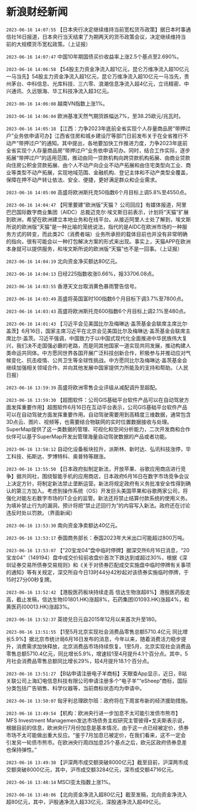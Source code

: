 # 新浪财经新闻
`2023-06-16 14:07:55` 【日本央行决定继续维持当前宽松货币政策】据日本时事通信社16日报道，日本央行当天结束了为期两天的货币政策会议，决定继续维持当前的大规模货币宽松政策。（上证报）

`2023-06-16 14:07:47` 中国10年期国债买价收益率上涨2.5个基点至2.690%。

`2023-06-16 14:06:58` 【54股主力资金净流入超1亿元，昆仑万维净流入超10亿元一马当先】54股主力资金净流入超1亿元，昆仑万维净流入超10亿元一马当先，贵州茅台、中科信息、光库科技、三六零、浪潮信息净流入超4亿元，立讯精密、中兴通讯、久远银海、华工科技净流入超3亿元。

`2023-06-16 14:06:08` 越南VN指数上涨1%。

`2023-06-16 14:06:04` 欧洲基准天然气期货跌幅达7%，至38.25欧元/兆瓦时。

`2023-06-16 14:05:18` 【江西：力争2023年底前全省实现个人存量商品房“带押过户”业务依申请可办】江西省住房和城乡建设厅等部门日前发布关于在全省推行不动产“带押过户”的通知。其中提出，各地要加快工作推进力度，力争2023年底前全省实现个人存量商品房“带押过户”业务依申请可办。同时，结合工作实际，逐步拓展“带押过户”的适用范围，推动由同一贷款机构向跨贷款机构拓展、由商业贷款向住房公积金贷款拓展、由个人不动产向企业不动产拓展和由住宅类型向工业、商业等类型不动产拓展，实现地域范围、金融机构、登记主体和不动产类型全覆盖，保障在押不动产转让依法、安全、便捷，更好满足群众和企业需求。

`2023-06-16 14:05:00` 高盛将欧洲斯托克50指数6个月目标上调5.8%至4550点。

`2023-06-16 14:04:47` 【阿里要建“欧洲版”天猫？ 公司回应】有媒体报道，阿里巴巴国际数字商业集团（AIDC）总裁迈克尔·埃文斯日前表示，计划将“天猫”扩展到欧洲，希望在欧洲建立本地业务和在线平台。从接近阿里人士处了解到，埃文斯所说的欧洲版“天猫”是一种比喻的笼统说法，指代的是AIDC在欧洲市场的一种服务方式的转变，而此类2C（消费者端）业务所承担的载体目前也并没有非常明确的指向，很有可能会以一种打包解决方案的形式来出现。事实上，天猫APP在欧洲本身就可以提供服务，和埃文斯所说的欧洲版“天猫”也不是一回事。（上证报）

`2023-06-16 14:04:19` 北向资金净买额达80亿元。

`2023-06-16 14:04:13` 日经225指数收涨0.66%，报33706.08点。

`2023-06-16 14:03:55` 香港天文台取消黄色暴雨警告信号。

`2023-06-16 14:03:49` 高盛将英国富时100指数6个月目标下调3.7%至7800点。

`2023-06-16 14:03:43` 高盛将欧洲斯托克600指数6个月目标上调2.1%至480点。

`2023-06-16 14:01:43` 【习近平会见美国比尔及梅琳达·盖茨基金会联席主席比尔·盖茨】6月16日，国家主席习近平在北京会见美国比尔及梅琳达·盖茨基金会联席主席比尔·盖茨。习近平强调，中国致力于以中国式现代化全面推进中华民族伟大复兴，我们决不走国强必霸的老路，而是同其他国家一道实现共同发展，推动构建人类命运共同体。中方愿同世界各国开展广泛科技创新合作，积极参与并推动应对气候变化、抗击疫情、公共卫生等全球性挑战。中方愿同比尔及梅琳达·盖茨基金会继续加强相关领域合作，并向其他发展中国家提供力所能及的支持和帮助。（人民日报）

`2023-06-16 13:59:39` 高盛将欧洲零售企业评级从减配调升至超配。

`2023-06-16 13:59:30` 【超图软件：公司GIS基础平台软件产品可以在自动驾驶方面发挥重要作用】超图软件6月16日在互动平台表示，公司GIS基础平台软件产品可以在自动驾驶方面发挥重要作用。自动驾驶需要用到高精度三维数据，通常包含3D点云、图片、视频等，也需要结合物联网的实时位置数据接收与处理。SuperMap提供了这一类数据的管理、可视化和空间分析能力，二次开发商和合作伙伴可以基于SuperMap开发出管理海量自动驾驶数据的产品或者功能。

`2023-06-16 13:58:12` 自动化设备板块拉升，派斯林、新时达、弘讯科技涨停，华工科技、拓斯达、罗博特科、奥普特等跟涨。

`2023-06-16 13:55:50` 【日本政府拟制定新法，开放苹果、谷歌应用商店进行竞争】据共同社，围绕智能手机的应用商店，日本政府6月16日在数字市场竞争会议上决定方针，将制定新法禁止垄断运营。新法将规定政府有义务批准安全性得到确认的第三方加入。考虑到操作系统（OS）开发巨头美国苹果和谷歌两家公司，将强化对能左右数字市场的IT企业的监管。新法还将禁止结算付款系统的使用义务。为填补禁止行为的漏洞，预计将把“禁止迂回行为”的内容写入新法。政府还在讨论违反时处以罚款。（界面新闻）

`2023-06-16 13:53:30` 南向资金净卖额达40亿元。

`2023-06-16 13:53:17` 泰国商务部长：泰国2023年大米出口可能超过800万吨。

`2023-06-16 13:53:07` 【“20宝龙04”盘中临时停牌】据深交所6月16日消息，“20宝龙04”（149194）盘中成交价较前收盘价首次下跌达到或超过30%，根据《深圳证券交易所债券交易规则》和《关于对债券匹配成交实施盘中临时停牌有关事项的通知》等有关规定，深交所自今日13时44分42秒起对该债券实施临时停牌，于15时27分00秒复牌。

`2023-06-16 13:52:42` 【港股医药板块持续走高 信达生物涨超8%】港股医药股走高，截止发稿，信达生物(01801.HK)涨超8%，石药集团(01093.HK)涨超4%，和黄医药(00013.HK)涨超3%。

`2023-06-16 13:52:37` 英镑兑日元自2015年12月以来首次升至180。

`2023-06-16 13:51:55` 【1至5月北京实现社会消费品零售总额5710.4亿元 同比增长5.9%】据北京市统计局6月16日发布的消息，今年以来，随着消费活力稳步提升，消费需求加快释放，北京消费品市场持续恢复。1至5月，北京实现社会消费品零售总额5710.4亿元，同比增长5.9%，增速较1至4月提升4.1个百分点。其中，5月社会消费品零售总额同比增长29%，较4月提升18.1个百分点。

`2023-06-16 13:51:27` 【B站申请注册电子羊商标】天眼查App显示，近日，B站关联公司上海幻电信息科技有限公司申请注册多个“电子羊”“eSheep”商标，国际分类包括广告销售、科学仪器等，当前商标状态均为申请中。

`2023-06-16 13:50:07` 匈牙利总理欧尔班：政府将在下周宣布新的经济援助措施。

`2023-06-16 13:49:54` 【机构：欧洲央行进一步加息不太可能引发债市熊市】MFS Investment Managemen发达市场债务主权研究主管彼得•戈夫斯表示说，根据目前的信息，欧洲央行7月份加息是基本情况，由于这一点已经被定价，债券市场不太可能做出重大反应。“鉴于7月加息已被定价，在我们看来，这不一定会引发另一轮债市熊市。在欧洲央行周四加息25个基点之后，欧元区政府债券息差也保持弹性。”

`2023-06-16 13:49:38` 【沪深两市成交额突破8000亿元】截至目前，沪深两市成交额突破8000亿元，其中，沪市成交额3284亿元，深市成交额4716亿元。

`2023-06-16 13:48:14` MSCI亚太指数上涨1%。

`2023-06-16 13:48:06` 【北向资金净流入超80亿元】截至发稿，北向资金净流入超80亿元，其中，沪股通净流入超33亿元，深股通净流入超49亿元。

